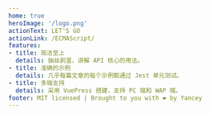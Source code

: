 ```yaml
---
home: true
heroImage: '/logo.png'
actionText: LET'S GO
actionLink: /ECMAScript/
features:
- title: 简洁至上
  details: 抽丝剥茧，讲解 API 核心的用法。
- title: 准确的示例
  details: 几乎每篇文章的每个示例都通过 Jest 单元测试。
- title: 多端支持
  details: 采用 VuePress 搭建，支持 PC 端和 WAP 端。
footer: MIT licensed | Brought to you with ❤️ by Yancey
---
```

